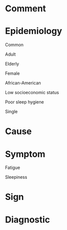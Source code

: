# Comment

# Epidemiology

Common

Adult

Elderly

Female

African-American

Low socioeconomic status

Poor sleep hygiene

Single

# Cause

# Symptom

Fatigue

Sleepiness

# Sign

# Diagnostic

